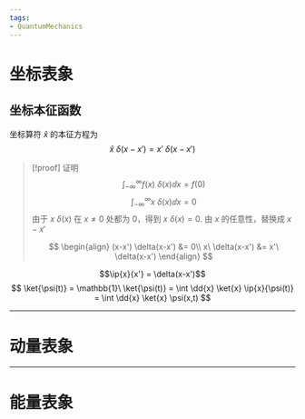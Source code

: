 ```yaml
---
tags:
- QuantumMechanics
---
```


# 坐标表象

## 坐标本征函数

坐标算符 $\hat{x}$ 的本征方程为
$$
\hat{x}\ \delta(x-x') = x'\ \delta(x-x')
$$
>[!proof] 证明
>$$
>\int_{-\infty}^\infty f(x)\ \delta(x)\dd{x} = f(0)
>$$
>$$
>\int_{-\infty}^\infty x\ \delta(x)\dd{x} = 0
>$$
>由于 $x\ \delta(x)$ 在 $x \neq 0$ 处都为 $0$，得到 $x\ \delta(x) = 0$.
>由 $x$ 的任意性，替换成 $x-x'$
>
>$$
>\begin{align}
>(x-x') \delta(x-x') &= 0\\
>x\ \delta(x-x') &= x'\ \delta(x-x')
>\end{align}
>$$



$$\ip{x}{x'} = \delta(x-x')$$
$$
\ket{\psi(t)} = \mathbb{1}\ \ket{\psi(t)} = \int \dd{x} \ket{x} \ip{x}{\psi(t)} = \int \dd{x} \ket{x} \psi(x,t)
$$


---

# 动量表象

---


# 能量表象










